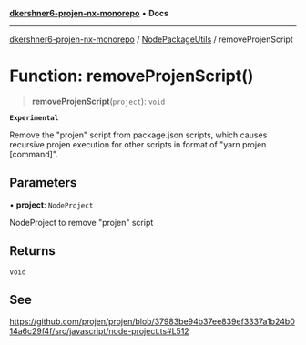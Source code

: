 [**dkershner6-projen-nx-monorepo**](../../../README.md) • **Docs**

***

[dkershner6-projen-nx-monorepo](../../../globals.md) / [NodePackageUtils](../README.md) / removeProjenScript

# Function: removeProjenScript()

> **removeProjenScript**(`project`): `void`

**`Experimental`**

Remove the "projen" script from package.json scripts, which causes recursive projen execution
for other scripts in format of "yarn projen [command]".

## Parameters

• **project**: `NodeProject`

NodeProject to remove "projen" script

## Returns

`void`

## See

https://github.com/projen/projen/blob/37983be94b37ee839ef3337a1b24b014a6c29f4f/src/javascript/node-project.ts#L512
